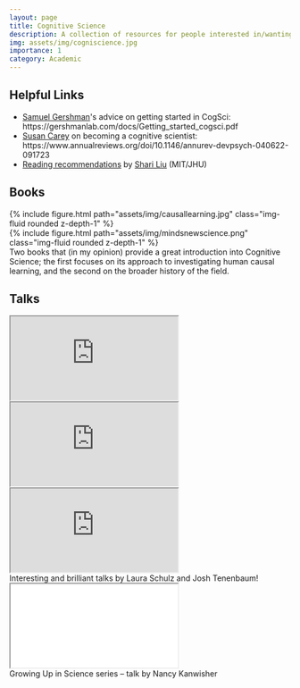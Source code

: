 ```yaml
---
layout: page
title: Cognitive Science
description: A collection of resources for people interested in/wanting to learn more about Cognitive Science.
img: assets/img/cogniscience.jpg
importance: 1
category: Academic
---
```

<h2>Helpful Links</h2>
<ul>
    <li>
        <a href="https://gershmanlab.com/index.html" target="_blank">Samuel Gershman</a>'s advice on getting started in CogSci: https://gershmanlab.com/docs/Getting_started_cogsci.pdf 
    </li>
    <li>
        <a href="https://www.harvardlds.org/our-labs/carey-lab/susan-carey/" target="_blank">Susan Carey</a> on becoming a cognitive scientist: https://www.annualreviews.org/doi/10.1146/annurev-devpsych-040622-091723
    </li>
    <li>
        <a href="https://www.liulaboratory.org/resources" target="_blank">Reading recommendations</a> by <a href="https://www.liulaboratory.org/home" target="_blank">Shari Liu</a> (MIT/JHU)
    </li>
</ul>

<h2>Books</h2>
<div class="row mt-3">
    <div class="col-sm mt-3 mt-md-0">
        {% include figure.html path="assets/img/causallearning.jpg" class="img-fluid rounded z-depth-1" %}
    </div>
    <div class="col-sm mt-3 mt-md-0">
        {% include figure.html path="assets/img/mindsnewscience.png" class="img-fluid rounded z-depth-1" %}
    </div>
</div>
<div class="caption">
    Two books that (in my opinion) provide a great introduction into Cognitive Science; the first focuses on its approach to investigating human causal learning, and the second on the broader history of the field.
</div>

<h2>Talks</h2>
<div class="row mt-3">
    <div class="col-sm mt-3 mt-md-0">
        <iframe
        src="https://www.youtube.com/watch?v=TFyAEHk5asY">
        </iframe>
    </div>
    <div class="col-sm mt-3 mt-md-0">
        <iframe
        src="https://www.youtube.com/watch?v=lD2tkuRm8fc">
        </iframe>
    </div>
    <div class="col-sm mt-3 mt-md-0">
        <iframe
        src="https://www.youtube.com/watch?v=VPT73em9Nuc">
        </iframe>
    </div>
</div>
<div class="caption">
    Interesting and brilliant talks by Laura Schulz and Josh Tenenbaum!

<div class="row mt-3">
    <div class="col-sm mt-3 mt-md-0">
        <iframe
        src="www.youtube.com/watch?v=DQkd7waOdkak&usg=AOvVaw0xRiGbePRHj_ooMkEGC7p_">
        </iframe>
    </div>
</div>
<div class="caption">
    Growing Up in Science series – talk by Nancy Kanwisher

</div>